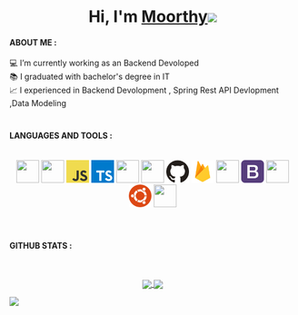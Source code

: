 # <h1 align="center">Hi, I'm <a href="https:dhachanamoorthy.github.io">Moorthy<a><img src="https://github.com/dhachanamoorthy/dhachanamoorthy.github.io/blob/master/img/wave.gif" width="60px" /></h1>
    
#### ABOUT ME :
  💻 I’m currently working as an Backend Devoloped<br>
  📚 I graduated with bachelor's degree in IT<br>
  📈 I experienced in Backend Devolopment , Spring Rest API Devlopment ,Data Modeling<br>

#
#### LANGUAGES AND TOOLS : 
  
<br/>
<div align="center">
<code><img height="40" width="40" src="https://images.vexels.com/media/users/3/166401/isolated/preview/b82aa7ac3f736dd78570dd3fa3fa9e24-java-programming-language-icon-by-vexels.png"></code>
<code><img height="40" width="40" src="https://spring.io/images/projects/spring-edf462fec682b9d48cf628eaf9e19521.svg"></code>
<code><img height="40" width="40" src="https://raw.githubusercontent.com/github/explore/80688e429a7d4ef2fca1e82350fe8e3517d3494d/topics/javascript/javascript.png"></code>
<code><img height="40" width="40" src="https://raw.githubusercontent.com/github/explore/80688e429a7d4ef2fca1e82350fe8e3517d3494d/topics/typescript/typescript.png"></code>
<code><img height="40" width="40" src="https://www.mysql.com/common/logos/logo-mysql-170x115.png"></code>
<code><img height="40" width="40" src="https://upload.wikimedia.org/wikipedia/commons/thumb/2/27/PHP-logo.svg/240px-PHP-logo.svg.png"></code>
<code><img height="40" width="40" src="https://raw.githubusercontent.com/github/explore/80688e429a7d4ef2fca1e82350fe8e3517d3494d/topics/github-api/github-api.png"></code>
<code><img height="40" width="40" src="https://raw.githubusercontent.com/github/explore/80688e429a7d4ef2fca1e82350fe8e3517d3494d/topics/firebase/firebase.png"></code>
<code><img height="40" width="40" src="https://upload.wikimedia.org/wikipedia/commons/9/9c/IntelliJ_IDEA_Icon.svg"></code>
<code><img height="40" width="40" src="https://raw.githubusercontent.com/github/explore/80688e429a7d4ef2fca1e82350fe8e3517d3494d/topics/bootstrap/bootstrap.png"></code>
<code><img height="40" width="40" src="https://encrypted-tbn0.gstatic.com/images?q=tbn:ANd9GcRT1PKsfJXnxOqnTRiIZ8VcdJDYBXD-qZnnpw&usqp=CAU"></code>
<code><img height="40" width="40" src="https://raw.githubusercontent.com/github/explore/80688e429a7d4ef2fca1e82350fe8e3517d3494d/topics/ubuntu/ubuntu.png"></code>
<code><img height="40" width="40" src="https://www.naveedashfaq.me/img/c++.png"></code>
</div>

<br/>

#
#### GITHUB STATS : 
<br>
  
<div align="center">
<p>
  <a href="https://github.com/dhachanamoorthy">
    <img width="50%" align="center" src="https://github-readme-stats.vercel.app/api?username=dhachanamoorthy&show_icons=true&hide_border=true&title_color=94b4a4&amp&icon_color=FFFFFF&amp&text_color=FFFFFF&amp&bg_color=000000&count_private=true&include_all_commits=true"/>
  </a>
  <a href="https://github.com/JayantGoel001">
    <img align="center" height="180px" src="https://github-readme-stats.vercel.app/api/top-langs/?username=dhachanamoorthy&text_color=FFFFFF&bg_color=000000&title_color=94b4a4&langs_count=15&layout=compact&hide_border=true" />
  </a>
</p>
    </div>


![](https://visitor-badge.glitch.me/badge?page_id=dhachanamoorthy)
